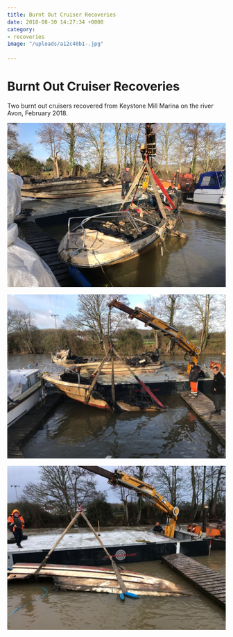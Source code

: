 ```yaml
---
title: Burnt Out Cruiser Recoveries
date: 2018-08-30 14:27:34 +0000
category:
- recoveries
image: "/uploads/a12c40b1-.jpg"

---
```

# Burnt Out Cruiser Recoveries

Two burnt out cruisers recovered from Keystone Mill Marina on the river Avon, February 2018.

![](/uploads/a12c40b1-.jpg)

![](/uploads/3d2619f1-.jpg)

![](/uploads/695fe9dd-.jpg)